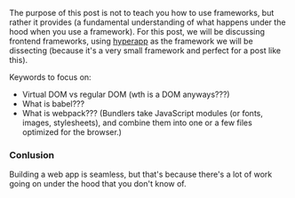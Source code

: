 The purpose of this post is not to teach you how to use frameworks, but rather it provides (a fundamental understanding of what happens under the hood when you use a framework). For this post, we will be discussing frontend frameworks, using [hyperapp](https://github.com/jorgebucaran/hyperapp) as the framework we will be dissecting (because it's a very small framework and perfect for a post like this).

Keywords to focus on:
- Virtual DOM vs regular DOM (wth is a DOM anyways???)
- What is babel???
- What is webpack??? (Bundlers take JavaScript modules (or fonts, images, stylesheets), and combine them into one or a few files optimized for the browser.)


### Conlusion
Building a web app is seamless, but that's because there's a lot of work going on under the hood that you don't know of.